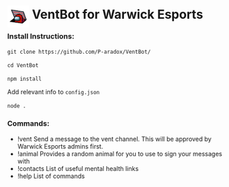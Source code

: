 # <img style='position: relative; top: 20px' src="logo.png" alt="VentBot icon" width="50"/> VentBot for Warwick Esports


### Install Instructions:
`git clone https://github.com/P-aradox/VentBot/`

`cd VentBot`

`npm install`

Add relevant info to `config.json`

`node .`




### Commands:
- !vent <message>         Send a message to the vent channel. This will be approved by Warwick Esports admins first.
- !animal                 Provides a random animal for you to use to sign your messages with
- !contacts               List of useful mental health links
- !help                   List of commands
